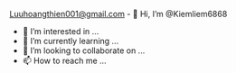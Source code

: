 Luuhoangthien001@gmail.com - 👋 Hi, I’m @Kiemliem6868
- 👀 I’m interested in ...
- 🌱 I’m currently learning ...
- 💞️ I’m looking to collaborate on ...
- 📫 How to reach me ...

<!---
Kiemliem6868/Kiemliem6868 is a ✨ special ✨ repository because its `README.md` (this file) appears on your GitHub profile.
You can click the Preview link to take a look at your changes.
--->
